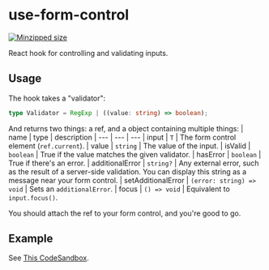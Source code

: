 # use-form-control
[![Minzipped size](https://badgen.net/bundlephobia/minzip/use-form-control)](https://bundlephobia.com/result?p=use-form-control)

React hook for controlling and validating inputs.

## Usage
The hook takes a "validator":
```ts
type Validator = RegExp | ((value: string) => boolean);
```
And returns two things: a ref, and a object containing multiple things:
| name | type | description
| --- | --- | ---
| input | `T` | The form control element (`ref.current`).
| value | `string` | The value of the input.
| isValid | `boolean` | True if the value matches the given validator.
| hasError | `boolean` | True if there's an error.
| additionalError | `string?` | Any external error, such as the result of a server-side validation. You can display this string as a message near your form control.
| setAdditionalError | `(error: string) => void` | Sets an `additionalError`.
| focus | `() => void` | Equivalent to `input.focus()`.

You should attach the ref to your form control, and you're good to go.

## Example
See [This CodeSandbox](https://codesandbox.io/s/use-form-control-demo-fh62y).
